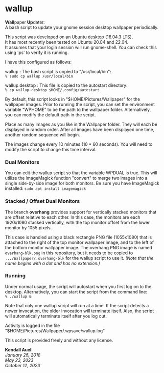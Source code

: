 # wallup
**Wall**paper **Up**dater:  
A bash script to update your gnome session desktop wallpaper periodically.

This script was developed on an Ubuntu desktop (16.04.3 LTS).  
It has most recently been tested on Ubuntu 20.04 and 22.04.  
It assumes that your login session will run gnome-shell.
You can check this using 'ps' to verify it is running.

I have this configured as follows:

wallup : The bash script is copied to "/usr/local/bin":  
`% sudo cp wallup /usr/local/bin`

wallup.desktop : This file is copied to the autostart directory:  
`% cp wallup.desktop $HOME/.config/autostart`

By default, this script looks in "$HOME/Pictures/Wallpaper" for
the wallpaper images. Prior to running the script, you can set the
environment variable "WPHOME" to be the path to the wallpaper folder.
Alternatively, you can modify the default path in the script.

Place as many images as you like in the Wallpaper folder. They will
each be displayed in random order. After all images have been displayed
one time, another random sequence will begin.

The images change every 10 minutes (10 * 60 seconds). You will need
to modify the script to change this time interval.

### Dual Monitors
You can edit the wallup script so that the variable WPDUAL is true.
This will utilize the ImageMagick function "convert" to merge two
images into a single side-by-side image for both monitors.
Be sure you have ImageMagick installed: `sudo apt install imagemagick`

### Stacked / Offset Dual Monitors
The branch **overhang** provides support for vertically stacked
monitors that are offset relative to each other. In this case, the
monitors are each 1920x1080 stacked vertically, with the top monitor
offset from the lower monitor by 1055 pixels.

This case is handled using a black rectangle PNG file (1055x1080)
that is attached to the right of the top monitor wallpaper image,
and to the left of the bottom monitor wallpaper image. The overhang
PNG image is named `overhang-blk.png` in this repository, but it
needs to be copied to `.../Wallpaper/.overhang-blk` for the wallup
script to use it. _(Note that the name begins with a dot and has no
extension.)_

### Running
Under normal usage, the script will autostart when you first log
on to the desktop. Alternatively, you can start the script from
the command line:  
`% ./wallup &`

Note that only one wallup script will run at a time. If the script
detects a newer invocation, the older invocation will terminate itself.
Also, the script will automatically terminate itself after you log out.

Activity is logged in the file "$HOME/Pictures/Wallpaper/.wpsave/wallup.log".

This script is provided freely and without any license.

**Kendall Auel**  
_January 26, 2018_  
_May 23, 2023_  
_October 12, 2023_
